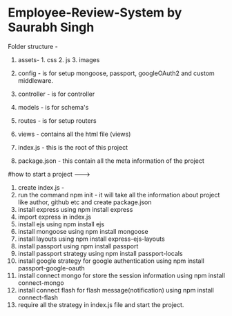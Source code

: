 # Employee-Review-System by Saurabh Singh
Folder structure - 
1. assets-
        1. css
        2. js
        3. images
        
2. config - is for setup mongoose, passport, googleOAuth2 and custom middleware.
3. controller - is for controller
4. models - is for schema's
5. routes - is for setup routers
6. views - contains all the html file (views)
7. index.js - this is the root of this project
8. package.json - this contain all the meta information of the project


#how to start a project --->

1. create index.js -
2. run the command npm init - it will take all the information about project like author, github etc and create package.json
3. install express using npm install express
4. import express in index.js
5. install ejs using npm install ejs
6. install mongoose using npm install mongoose
7. install layouts using npm install express-ejs-layouts
8. install passport using npm install passport
9. install passport strategy using npm install passport-locals
10. install google strategy for google authentication using npm install passport-google-oauth
11. install connect mongo for store the session information using npm install connect-mongo
12. install connect flash for flash message(notification) using npm install connect-flash 
13. require all the strategy in index.js file and start the project.
